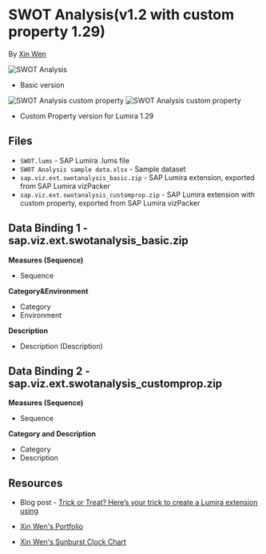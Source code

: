 SWOT Analysis(v1.2 with custom property 1.29)
=================================================
By [Xin Wen](http://scn.sap.com/people/wendy.xin.wen)<br>

![SWOT Analysis](https://github.com/SAP/lumira-extension-viz/blob/master/SWOT_Analysis/SWOT.PNG)
- Basic version

![SWOT Analysis custom property](https://github.com/SAP/lumira-extension-viz/blob/master/SWOT_Analysis/SWOT_1.29CustomProperty.png)
![SWOT Analysis custom property](https://github.com/SAP/lumira-extension-viz/blob/master/SWOT_Analysis/SWOT_1.29CustomProperty2.jpg)
- Custom Property version for Lumira 1.29

Files
-----------
* `SWOT.lums` - SAP Lumira .lums file
* `SWOT Analysis sample data.xlsx` - Sample dataset
* `sap.viz.ext.swotanalysis_basic.zip` - SAP Lumira extension, exported from SAP Lumira vizPacker
* `sap.viz.ext.swotanalysis_customprop.zip` - SAP Lumira extension with custom property, exported from SAP Lumira vizPacker

Data Binding 1 - sap.viz.ext.swotanalysis_basic.zip
---------------
<strong>Measures (Sequence)</strong>
* Sequence

<strong>Category&Environment</strong>
* Category
* Environment

<strong>Description</strong>
* Description (Description)

Data Binding 2 - sap.viz.ext.swotanalysis_customprop.zip
---------------
<strong>Measures (Sequence)</strong>
* Sequence

<strong>Category and Description</strong>
* Category
* Description

Resources
-----------
* Blog post - [Trick or Treat? Here’s your trick to create a Lumira extension using <div>](http://scn.sap.com/community/lumira/blog/2015/10/19/trick-or-treat-here-s-your-trick-to-create-a-lumira-extension-using-div)

* [Xin Wen's Portfolio](http://www.wenwebdz.com)
* [Xin Wen's Sunburst Clock Chart](https://github.com/SAP/lumira-extension-viz/tree/master/Sunburst_Clock_Chart)


